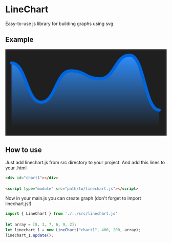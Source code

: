 # LineChart
Easy-to-use js library for building graphs using svg.
## Example
<img src="images\img.png" alt="demo"/>

## How to use
Just add linechart.js from src directory to your project. And add this lines to your .html

```html
<div id="chart1"></div>

<script type="module" src="path/to/linechart.js"></script>
```

Now in your main.js you can create graph (don't forget to import linechart.js!)
```js
import { LineChart } from './../src/linechart.js'

let array = [8, 3, 7, 6, 9, 2];
let linechart_1 = new LineChart("chart1", 400, 200, array);
linechart_1.update();
```